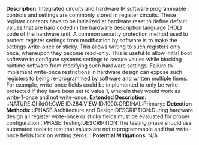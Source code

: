 **Description**: Integrated circuits and hardware IP software programmable controls and settings are commonly stored in register circuits. These register contents have to be initialized at hardware reset to define default values that are hard coded in the hardware description language (HDL) code of the hardware unit. A common security protection method used to protect register settings from modification by software is to make the settings write-once or sticky. This allows writing to such registers only once, whereupon they become read-only. This is useful to allow initial boot software to configure systems settings to secure values while blocking runtime software from modifying such hardware settings. Failure to implement write-once restrictions in hardware design can expose such registers to being re-programmed by software and written multiple times. For example, write-once fields could be implemented to only be write-protected if they have been set to value 1, wherein they would work as write-1-once and not write-once.
**Extended Description**: ::NATURE:ChildOf:CWE ID:284:VIEW ID:1000:ORDINAL:Primary::
**Detection Methods**: ::PHASE:Architecture and Design:DESCRIPTION:During hardware design all register write-once or sticky fields must be evaluated for proper configuration.::PHASE:Testing:DESCRIPTION:The testing phase should use automated tools to test that values are not reprogrammable and that write-once fields lock on writing zeros.::
**Potential Mitigations**: N/A